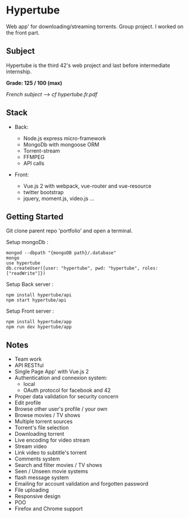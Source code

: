 # Hypertube

Web app' for downloading/streaming torrents. Group project. I worked on the front part.


## Subject

Hypertube is the third 42's web project and last before intermediate internship.

__Grade: 125 / 100 (max)__

*French subject --> cf hypertube.fr.pdf*


## Stack
- Back:
	- Node.js express micro-framework
	- MongoDb with mongoose ORM
	- Torrent-stream
	- FFMPEG
	- API calls

- Front:
	- Vue.js 2 with webpack, vue-router and vue-resource
	- twitter bootstrap
	- jquery, moment.js, video.js ...

## Getting Started

Git clone parent repo 'portfolio' and open a terminal. 

Setup mongoDb :
```
mongod --dbpath "{mongoDB path}/.database"
mongo
use hypertube
db.createUser({user: "hypertube", pwd: "hypertube", roles: ["readWrite"]})
```

Setup Back server :
```
npm install hypertube/api
npm start hypertube/api

```

Setup Front server :
```
npm install hypertube/app
npm run dev hypertube/app

```

## Notes

- Team work
- API RESTful
- Single Page App' with Vue.js 2 
- Authentication and connexion system:
    - local
    - OAuth protocol for facebook and 42 
- Proper data validation for security concern
- Edit profile
- Browse other user's profile / your own
- Browse movies / TV shows
- Multiple torrent sources
- Torrent's file selection
- Downloading torrent
- Live encoding for video stream
- Stream video
- Link video to subtitle's torrent
- Comments system
- Search and filter movies / TV shows
- Seen / Unseen movie systems
- flash message system
- Emailing for account validation and forgotten password
- File uploading
- Responsive design
- POO
- Firefox and Chrome support
